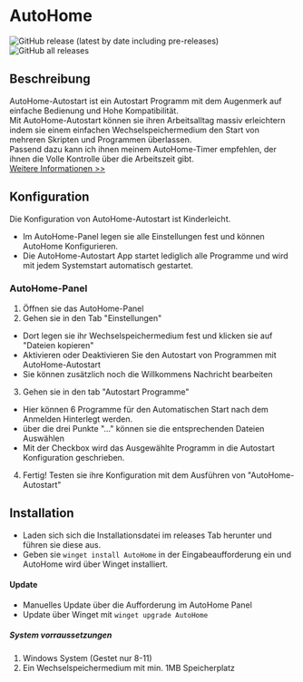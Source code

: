 # AutoHome
![GitHub release (latest by date including pre-releases)](https://img.shields.io/github/v/release/luca-alexander-thomas/AutoHome?color=green&include_prereleases&label=Version&logo=Windows)  ![GitHub all releases](https://img.shields.io/github/downloads/luca-alexander-thomas/AutoHome/total)
<br>

## Beschreibung
AutoHome-Autostart ist ein Autostart Programm mit dem Augenmerk auf einfache Bedienung und Hohe Kompatibilität.
<br>
Mit AutoHome-Autostart können sie ihren Arbeitsalltag massiv erleichtern indem sie einem einfachen Wechselspeichermedium den Start von mehreren Skripten und Programmen überlassen.
<br>
Passend dazu kann ich ihnen meinem AutoHome-Timer empfehlen, der ihnen die Volle Kontrolle über die Arbeitszeit gibt.
<br>
[Weitere Informationen >>](https://github.com/luca-alexander-thomas/AutoHome-Timer)

## Konfiguration
Die Konfiguration von AutoHome-Autostart ist Kinderleicht.
- Im AutoHome-Panel legen sie alle Einstellungen fest und können AutoHome Konfigurieren.
- Die AutoHome-Autostart App startet lediglich alle Programme und wird mit jedem Systemstart automatisch gestartet.

### AutoHome-Panel
1. Öffnen sie das AutoHome-Panel
2. Gehen sie in den Tab "Einstellungen"
  - Dort legen sie ihr Wechselspeichermedium fest und klicken sie auf "Dateien kopieren"
  - Aktivieren oder Deaktivieren Sie den Autostart von Programmen mit AutoHome-Autostart
  - Sie können zusätzlich noch die Willkommens Nachricht bearbeiten
3. Gehen sie in den tab "Autostart Programme"
  - Hier können 6 Programme für den Automatischen Start nach dem Anmelden Hinterlegt werden.
  - über die drei Punkte "..." können sie die entsprechenden Dateien Auswählen
  - Mit der Checkbox wird das Ausgewählte Programm in die Autostart Konfiguration geschrieben.
4. Fertig! Testen sie ihre Konfiguration mit dem Ausführen von "AutoHome-Autostart"


## Installation
- Laden sich sich die Installationsdatei im releases Tab herunter und führen sie diese aus.
- Geben sie `winget install AutoHome` in der Eingabeaufforderung ein und AutoHome wird über Winget installiert.

#### Update
- Manuelles Update über die Aufforderung im AutoHome Panel
- Update über Winget mit `winget upgrade AutoHome`


##### System vorraussetzungen

1. Windows System (Gestet nur 8-11)
2. Ein Wechselspeichermedium mit min. 1MB Speicherplatz
